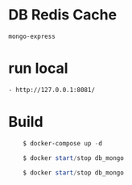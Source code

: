 # DB Redis Cache
    mongo-express

# run local
    - http://127.0.0.1:8081/

# Build   
``` powershell  
    $ docker-compose up -d

    $ docker start/stop db_mongo
    
    $ docker start/stop db_mongo
```    